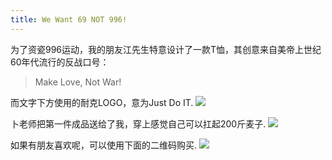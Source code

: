```yaml
---
title: We Want 69 NOT 996!
---
```

为了资瓷996运动，我的朋友江先生特意设计了一款T恤，其创意来自美帝上世纪60年代流行的反战口号：
> Make Love, Not War!  

而文字下方使用的耐克LOGO，意为Just Do IT.
![](/images/69not996/wall.jpg)

卜老师把第一件成品送给了我，穿上感觉自己可以扛起200斤麦子.
![](/images/69not996/sky.jpg)

如果有朋友喜欢呢，可以使用下面的二维码购买.
![](/images/69not996/buy.jpg)

